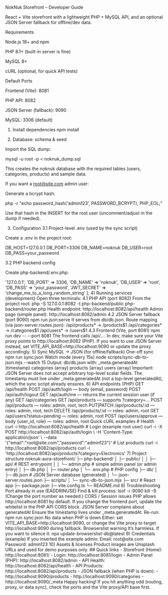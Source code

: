 NokNuk Storefront – Developer Guide

React + Vite storefront with a lightweight PHP + MySQL API, and an optional JSON Server fallback for offline/dev data.

Requirements

Node.js 18+ and npm

PHP 8.1+ (built-in server is fine)

MySQL 8+

cURL (optional, for quick API tests)

Default Ports

Frontend (Vite): 8081

PHP API: 8082

JSON Server (fallback): 9090

MySQL: 3306 (default)

1) Install dependencies
npm install

2) Database: schema & seed

Import the SQL dump:

mysql -u root -p < noknuk_dump.sql


This creates the noknuk database with the required tables (users, categories, products) and sample data.

If you want a root@site.com admin user:

Generate a bcrypt hash:

php -r "echo password_hash('admin123', PASSWORD_BCRYPT), PHP_EOL;"


Use that hash in the INSERT for the root user (uncomment/adjust in the dump if needed).

3) Configuration
3.1 Project-level .env (used by the sync script)

Create a .env in the project root:

DB_HOST=127.0.0.1
DB_PORT=3306
DB_NAME=noknuk
DB_USER=root
DB_PASS=your_password

3.2 PHP backend config

Create php-backend/.env.php:

<?php
return [
  'DB_HOST' => '127.0.0.1',
  'DB_PORT' => 3306,
  'DB_NAME' => 'noknuk',
  'DB_USER' => 'root',
  'DB_PASS' => 'your_password',
  'JWT_SECRET' => 'change_me_to_a_long_random_string'
];

4) Running services (development)

Open three terminals:

4.1 PHP API (port 8082)

From the project root:

php -S 127.0.0.1:8082 -t php-backend/public php-backend/router.php


Health endpoint: http://localhost:8082/api/health

Admin page (simple panel): http://localhost:8082/admin

4.2 JSON Server fallback (port 9090)
npm run json:serve


It serves from db/db.json. Route mapping (via json-server.routes.json):

/api/products* → /products$1

/api/categories* → /categories$1

/api/users* → /users$1

4.3 Frontend (Vite, port 8081)
npm run dev -- --port 8081


The frontend calls /api/.... In dev, make sure your Vite proxy points to http://localhost:8082 (PHP).
If you want to use JSON Server instead, set VITE_API_BASE=http://localhost:9090 or update the proxy accordingly.

5) Sync MySQL → JSON (for offline/fallback)
One-off sync
npm run sync:json

Watch mode (every 15s)
node scripts/sync-db-to-json.mjs --watch 15


Output: db/db.json with:

_meta.generatedAt (timestamp)

categories (array)

products (array)

users (array)

Important: JSON Server does not accept arbitrary top-level scalar fields. The timestamp must live under _meta.generatedAt (not a top-level generatedAt), which the sync script already ensures.

6) API endpoints (PHP)

GET /api/health

POST /api/auth/login — body {email, password}

POST /api/auth/logout

GET /api/auth/me — returns the current session user (if any)

GET /api/categories

GET /api/products — supports ?category=...

POST /api/products — roles: admin, root, tech

PUT|PATCH /api/products/:id — roles: admin, root, tech

DELETE /api/products/:id — roles: admin, root

GET /api/users?status=pending — roles: admin, root

POST /api/users/approve — body {user_id, role} — roles: admin, root

Quick cURL examples
# Health
curl -i http://localhost:8082/api/health

# Login (example root user)
curl -i -X POST http://localhost:8082/api/auth/login \
  -H 'Content-Type: application/json' \
  --data '{"email":"root@site.com","password":"admin123"}'

# List products
curl -i http://localhost:8082/api/products
curl -i 'http://localhost:8082/api/products?category=Electronics'

7) Project structure
noknuk-aura-storefront/
├─ php-backend/
│  ├─ public/
│  │  ├─ api/            # REST entrypoint
│  │  └─ admin.php       # simple admin panel (or admin entry)
│  ├─ db.php
│  ├─ router.php
│  └─ .env.php           # PHP config
├─ db/
│  ├─ db.json            # JSON Server database (generated)
│  └─ json-server.routes.json
├─ scripts/
│  └─ sync-db-to-json.mjs
├─ src/                  # React app
├─ package.json
├─ vite.config.ts
└─ README.md

8) Troubleshooting

Port already in use (EADDRINUSE)
Find & kill process:

lsof -i :9090
kill -9 <PID>


(Change the port number as needed.)

CORS / Session issues
PHP allows http://localhost:8081 by default. If you change the frontend port, update the whitelist in the PHP API CORS block.

JSON Server complains about generatedAt
Ensure the timestamp lives under _meta.generatedAt. Re-run:

npm run sync:json


No data when PHP is down
Either:

set VITE_API_BASE=http://localhost:9090, or

change the Vite proxy to target http://localhost:9090 during fallback.

Browserslist warning
It’s harmless. If you want to silence it:

npx update-browserslist-db@latest

9) Credentials (example)

If you inserted the example admin:

Email: root@site.com

Password: admin123

10) Assets & licenses

Product images are Unsplash URLs and used for demo purposes only.


## Quick links

- Storefront (Home): http://localhost:8081/
- Login: http://localhost:8081/login
- Admin Panel (PHP): http://localhost:8082/admin
- API Health: http://localhost:8082/api/health
- API Products: http://localhost:8082/api/products
- JSON fallback (when PHP is down):
  - http://localhost:9090/products
  - http://localhost:9090/categories
  - http://localhost:9090/_meta


Happy hacking! If you hit anything odd (routing, proxy, or data sync), check the ports and the Vite proxy/API base first.